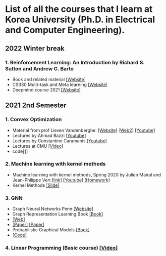 
# List of all the courses that I learn at Korea University (Ph.D. in Electrical and Computer Engineering).



## 2022 Winter break
### 1. Reinforcement Learning: An Introduction by Richard S. Sutton and Andrew G. Barto
- Book and related material [[Website]](http://incompleteideas.net/book/the-book.html)
- CS330 Multi-task and Meta learning [[Website]](http://cs330.stanford.edu/)
- Deepmind course 2021 [[Website]](https://deepmind.com/learning-resources/reinforcement-learning-series-2021)
## 2021 2nd Semester 
### 1. Convex Optimization
- Material from prof Lieven Vandenberghe: [[Website]](http://www.seas.ucla.edu/~vandenbe/) [[Web2]](https://stanford.edu/class/ee364b/lectures/) [[Youtube]](https://www.youtube.com/watch?v=SsqlMPSX7tk&list=PL8WsPW41L6l7rviIGvIkY0-jn-tM3YSNi&index=3)
- Lectures by Ahmad Bazzi [[Youtube]](https://www.youtube.com/watch?v=SHJuGASZwlE&list=PL-DDW8QIRjNOVxrU2efygBw0xADVOgpmw)
- Lectures by Constantine Caramanis [[Youtube]](https://www.youtube.com/channel/UCSv1_NZITsPl-abaCWtRrJg)
- Lectures at CMU [[Video]](https://www.youtube.com/watch?v=Di9f47LAzHQ&list=PLRPU00LaonXQ27RBcq6jFJnyIbGw5azOI)
- code[[1]](http://web.cvxr.com/cvx/examples/cvxbook/Ch04_cvx_opt_probs/html/max_det_psd_completion.html?fbclid=IwAR1Cer6fWtiGJRX7H1-9hJZQXB8IKy6OtOJjD6u-iAMjRBze8VtxAX0Wjms)
### 2. Machine learning with kernel methods
- Machine learning with kernel methods, Spring 2020 by Julien Mairal and Jean-Philippe Vert [[link]](https://members.cbio.mines-paristech.fr/~jvert/svn/kernelcourse/course/2020mva/) [[Youtube]](https://www.youtube.com/watch?v=IzGS8uKc5E4&list=PLD93kGj6_EdrkNj27AZMecbRlQ1SMkp_o&index=3) [[Homework]](https://perso.crans.org/besson/publis/mva-2016/MVA_2015-16__Kernel_Methods__Homework__Besson_Clement_Zerbib.en.pdf)
- Kernel Methods [[Slide]](http://cs229.stanford.edu/summer2020/cs229-notes3.pdf)
### 3. GNN
- Graph Neural Networks Penn [[Website]](https://gnn.seas.upenn.edu/lectures/)
- Graph Representation Learning Book [[Book]](https://www.cs.mcgill.ca/~wlh/grl_book/)
- [[Web]](https://ods.ai/tracks/graph-ml-df2020)
- [[Paper]](https://github.com/thunlp/GNNPapers) [[Paper]](https://github.com/histocartography/histocartography)
- Probabilistic Graphical Models [[Book]](https://medium.com/lis-computer-vision-blogs/graph-based-computer-vision-algorithm-e2df06a2fe66)
- [[Code]](https://github.com/orgs/histocartography/repositories?type=all)
### 4. Linear Programming (Basic course) [[Video]](https://www.youtube.com/watch?v=e313WNw1olk&list=PLDndWhwv4Ujo10_a2T4R4Uqng1nduvfu1)
